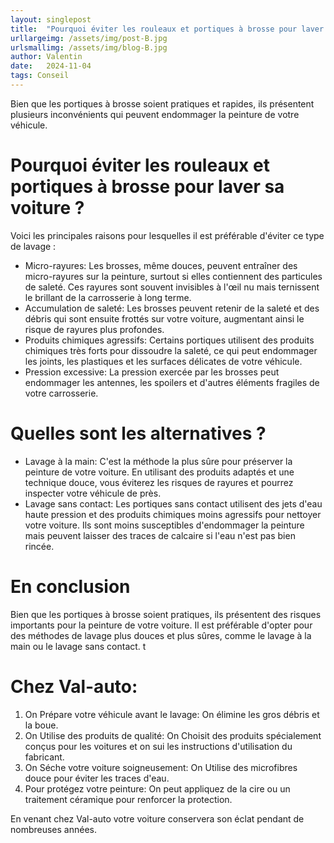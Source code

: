 ```yaml
---
layout: singlepost
title:  "Pourquoi éviter les rouleaux et portiques à brosse pour laver sa voiture ?"
urllargeimg: /assets/img/post-B.jpg
urlsmallimg: /assets/img/blog-B.jpg
author: Valentin
date:   2024-11-04
tags: Conseil
---
```


Bien que les portiques à brosse soient pratiques et rapides, ils présentent plusieurs inconvénients qui peuvent endommager la peinture de votre véhicule. 

# Pourquoi éviter les rouleaux et portiques à brosse pour laver sa voiture ?

Voici les principales raisons pour lesquelles il est préférable d'éviter ce type de lavage :
* Micro-rayures: Les brosses, même douces, peuvent entraîner des micro-rayures sur la peinture, surtout si elles contiennent des particules de saleté. Ces rayures sont souvent invisibles à l'œil nu mais ternissent le brillant de la carrosserie à long terme.
* Accumulation de saleté: Les brosses peuvent retenir de la saleté et des débris qui sont ensuite frottés sur votre voiture, augmentant ainsi le risque de rayures plus profondes.
* Produits chimiques agressifs: Certains portiques utilisent des produits chimiques très forts pour dissoudre la saleté, ce qui peut endommager les joints, les plastiques et les surfaces délicates de votre véhicule.
* Pression excessive: La pression exercée par les brosses peut endommager les antennes, les spoilers et d'autres éléments fragiles de votre carrosserie.


# Quelles sont les alternatives ?

* Lavage à la main: C'est la méthode la plus sûre pour préserver la peinture de votre voiture. En utilisant des produits adaptés et une technique douce, vous éviterez les risques de rayures et pourrez inspecter votre véhicule de près.
* Lavage sans contact: Les portiques sans contact utilisent des jets d'eau haute pression et des produits chimiques moins agressifs pour nettoyer votre voiture. Ils sont moins susceptibles d'endommager la peinture mais peuvent laisser des traces de calcaire si l'eau n'est pas bien rincée.

# En conclusion

Bien que les portiques à brosse soient pratiques, ils présentent des risques importants pour la peinture de votre voiture. Il est préférable d'opter pour des méthodes de lavage plus douces et plus sûres, comme le lavage à la main ou le lavage sans contact.
t
# Chez Val-auto:

1. On Prépare votre véhicule avant le lavage: On élimine les gros débris et la boue.
2. On Utilise des produits de qualité: On Choisit des produits spécialement conçus pour les voitures et on sui les instructions d'utilisation du fabricant.
3. On Séche votre voiture soigneusement: On Utilise des microfibres douce pour éviter les traces d'eau.
4. Pour protégez votre peinture: On peut appliquez de la cire ou un traitement céramique pour renforcer la protection.

En venant chez Val-auto votre voiture conservera son éclat pendant de nombreuses années.